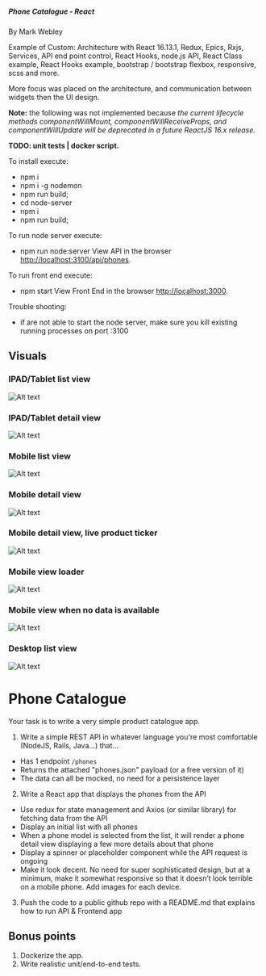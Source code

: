 ##### Phone Catalogue - React
By Mark Webley

Example of Custom: Architecture with React 16.13.1, Redux, Epics, Rxjs, Services, API end point control, React Hooks, node.js API, React Class example, React Hooks example, bootstrap / bootstrap flexbox, responsive, scss and more.

More focus was placed on the architecture, and communication between widgets then the UI design.

__Note:__ the following was not implemented because _the current lifecycle methods componentWillMount, componentWillReceiveProps, and componentWillUpdate will be deprecated in a future ReactJS 16.x release._

__TODO: unit tests | docker script.__

To install execute:
- npm i
- npm i -g nodemon
- npm run build;
- cd node-server
- npm i
- npm run build;

To run node server execute:
- npm run node:server
View API in the browser [http://localhost:3100/api/phones](http://localhost:3100/api/phones).

To run front end execute:
- npm start
View Front End in the browser [http://localhost:3000](http://localhost:3000).

Trouble shooting:
- if are not able to start the node server, make sure you kill existing running processes on port :3100

## Visuals

### IPAD/Tablet list view
![Alt text](screenshots/ipad-view.PNG "list view") 

### IPAD/Tablet detail view
![Alt text](screenshots/ipad-view-detail.PNG "detail view")

### Mobile list view
![Alt text](screenshots/mobile-view.PNG "list view")

### Mobile detail view
![Alt text](screenshots/mobile-view-detail.PNG "detail view")

### Mobile detail view, live product ticker
![Alt text](screenshots/mobile-view-live-product-ticker.PNG "product ticker")

### Mobile view loader
![Alt text](screenshots/mobile-view-loader.PNG "loading view")

### Mobile view when no data is available
![Alt text](screenshots/mobile-view-no-data.PNG "no data view")

### Desktop list view
![Alt text](screenshots/desktop-view.PNG "desktop list view")

# Phone Catalogue
Your task is to write a very simple product catalogue app.

1. Write a simple REST API in whatever language you're most comfortable (NodeJS, Rails, Java...) that...
 - Has 1 endpoint `/phones`
 - Returns the attached "phones.json" payload (or a free version of it)
 - The data can all be mocked, no need for a persistence layer
2. Write a React app that displays the phones from the API
- Use redux for state management and Axios (or similar library) for fetching data from the API
- Display an initial list with all phones
- When a phone model is selected from the list, it will render a phone detail view displaying a few more details about that phone
- Display a spinner or placeholder component while the API request is ongoing
- Make it look decent. No need for super sophisticated design, but at a minimum, make it somewhat responsive so that it doesn’t look terrible on a mobile phone. Add images for each device.
3. Push the code to a public github repo with a README.md that explains how to run API & Frontend app

## Bonus points
1. Dockerize the app.
2. Write realistic unit/end-to-end tests.